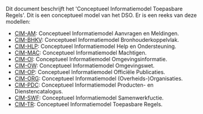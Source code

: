 Dit document beschrijft het 'Conceptueel Informatiemodel Toepasbare Regels'. Dit is een conceptueel model van het
DSO. Er is een reeks van deze modellen:

 - [CIM-AM](https://geonovum.github.io/dso-cim-am/): Conceptueel Informatiemodel Aanvragen en Meldingen.
 - [CIM-BHKV](https://geonovum.github.io/dso-cim-bhkv/): Conceptueel Informatiemodel Bronhouderkoppelvlak.
 - [CIM-HLP](https://geonovum.github.io/dso-cim-hlp/): Conceptueel Informatiemodel Help en Ondersteuning.
 - [CIM-MAC](https://geonovum.github.io/dso-cim-mac/): Conceptueel Informatiemodel Machtigen.
 - [CIM-OI](https://geonovum.github.io/dso-cim-oi/): Conceptueel Informatiemodel Omgevingsinformatie.
 - [CIM-OW](https://geonovum.github.io/dso-cim-ow/): Conceptueel Informatiemodel Omgevingswet.
 - [CIM-OP](https://geonovum.github.io/dso-cim-op/): Conceptueel Informatiemodel Officiële Publicaties. 
 - [CIM-ORG](https://geonovum.github.io/dso-cim-org/): Conceptueel Informatiemodel (Overheids-)Organisaties.
 - [CIM-PDC](https://geonovum.github.io/dso-cim-pdc/): Conceptueel Informatiemodel Producten- en Dienstencatalogus.
 - [CIM-SWF](https://geonovum.github.io/dso-cim-swf/): Conceptueel Informatiemodel Samenwerkfuctie.
 - [CIM-TR](https://geonovum.github.io/dso-cim-tr/): Conceptueel Informatiemodel Toepasbare Regels. 

